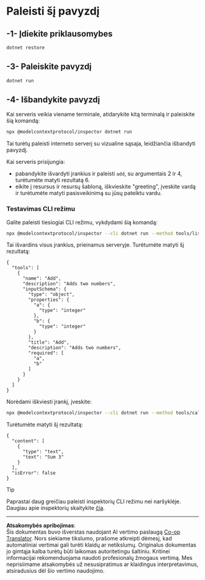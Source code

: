 <!--
CO_OP_TRANSLATOR_METADATA:
{
  "original_hash": "92af35e8c34923031f3d228dffad9ebb",
  "translation_date": "2025-09-03T16:22:18+00:00",
  "source_file": "03-GettingStarted/01-first-server/solution/dotnet/README.md",
  "language_code": "lt"
}
-->
# Paleisti šį pavyzdį

## -1- Įdiekite priklausomybes

```bash
dotnet restore
```

## -3- Paleiskite pavyzdį

```bash
dotnet run
```

## -4- Išbandykite pavyzdį

Kai serveris veikia viename terminale, atidarykite kitą terminalą ir paleiskite šią komandą:

```bash
npx @modelcontextprotocol/inspector dotnet run
```

Tai turėtų paleisti interneto serverį su vizualine sąsaja, leidžiančia išbandyti pavyzdį.

Kai serveris prisijungia:

- pabandykite išvardyti įrankius ir paleisti `add`, su argumentais 2 ir 4, turėtumėte matyti rezultatą 6.
- eikite į resursus ir resursų šabloną, iškvieskite "greeting", įveskite vardą ir turėtumėte matyti pasisveikinimą su jūsų pateiktu vardu.

### Testavimas CLI režimu

Galite paleisti tiesiogiai CLI režimu, vykdydami šią komandą:

```bash
npx @modelcontextprotocol/inspector --cli dotnet run --method tools/list
```

Tai išvardins visus įrankius, prieinamus serveryje. Turėtumėte matyti šį rezultatą:

```text
{
  "tools": [
    {
      "name": "Add",
      "description": "Adds two numbers",
      "inputSchema": {
        "type": "object",
        "properties": {
          "a": {
            "type": "integer"
          },
          "b": {
            "type": "integer"
          }
        },
        "title": "Add",
        "description": "Adds two numbers",
        "required": [
          "a",
          "b"
        ]
      }
    }
  ]
}
```

Norėdami iškviesti įrankį, įveskite:

```bash
npx @modelcontextprotocol/inspector --cli dotnet run --method tools/call --tool-name Add --tool-arg a=1 --tool-arg b=2
```

Turėtumėte matyti šį rezultatą:

```text
{
  "content": [
    {
      "type": "text",
      "text": "Sum 3"
    }
  ],
  "isError": false
}
```

> [!TIP]
> Paprastai daug greičiau paleisti inspektorių CLI režimu nei naršyklėje.
> Daugiau apie inspektorių skaitykite [čia](https://github.com/modelcontextprotocol/inspector).

---

**Atsakomybės apribojimas**:  
Šis dokumentas buvo išverstas naudojant AI vertimo paslaugą [Co-op Translator](https://github.com/Azure/co-op-translator). Nors siekiame tikslumo, prašome atkreipti dėmesį, kad automatiniai vertimai gali turėti klaidų ar netikslumų. Originalus dokumentas jo gimtąja kalba turėtų būti laikomas autoritetingu šaltiniu. Kritinei informacijai rekomenduojama naudoti profesionalų žmogaus vertimą. Mes neprisiimame atsakomybės už nesusipratimus ar klaidingus interpretavimus, atsiradusius dėl šio vertimo naudojimo.